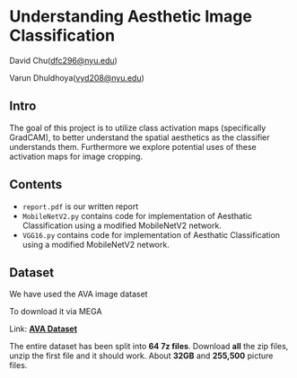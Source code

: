 # Understanding Aesthetic Image Classification

David Chu(dfc296@nyu.edu)

Varun Dhuldhoya(vyd208@nyu.edu)

## Intro

The goal of this project is to utilize class activation maps (specifically GradCAM), to better understand the spatial aesthetics as the
classifier understands them. Furthermore we explore potential uses of these activation maps for image cropping.


## Contents

- `report.pdf` is our written report
- `MobileNetV2.py` contains code for implementation of Aesthatic Classification using a modified MobileNetV2 network.
- `VGG16.py` contains code for implementation of Aesthatic Classification using a modified MobileNetV2 network.

## Dataset 

We have used the AVA image dataset 

To download it via MEGA

Link: **[AVA Dataset](https://mega.nz/folder/9b520Lzb#2gIa1fgAzr677dcHKxjmtQ)**
  
The entire dataset has been split into **64 7z files**. Download **all** the zip files, unzip the first file and it should work. About **32GB** and **255,500** picture files.
